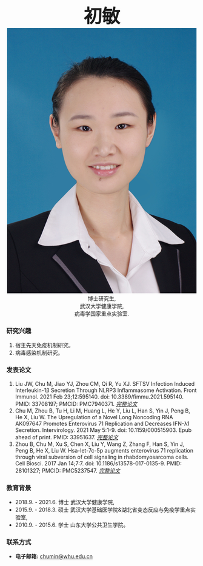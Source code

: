 <center><b><font size=50>初敏</font></b></center>

<div align=center><img src="./meme.png" width="  "></div>

<center>博士研究生,</center>
<center>武汉大学健康学院,</center>
<center>病毒学国家重点实验室.</center>

### 研究兴趣
1. 宿主先天免疫机制研究。
2. 病毒感染机制研究。 

### 发表论文
1. Liu JW, Chu M, Jiao YJ, Zhou CM, Qi R, Yu XJ. SFTSV Infection Induced Interleukin-1β Secretion Through NLRP3 Inflammasome Activation. Front Immunol. 2021 Feb 23;12:595140. doi: 10.3389/fimmu.2021.595140. PMID: 33708197; PMCID: PMC7940371. [*完整论文*](https://www.frontiersin.org/articles/10.3389/fimmu.2021.595140/full)
2. Chu M, Zhou B, Tu H, Li M, Huang L, He Y, Liu L, Han S, Yin J, Peng B, He X, Liu W. The Upregulation of a Novel Long Noncoding RNA AK097647 Promotes Enterovirus 71 Replication and Decreases IFN-λ1 Secretion. Intervirology. 2021 May 5:1-9. doi: 10.1159/000515903. Epub ahead of print. PMID: 33951637. [*完整论文*](https://www.karger.com/Article/FullText/515903)   
3. Zhou B, Chu M, Xu S, Chen X, Liu Y, Wang Z, Zhang F, Han S, Yin J, Peng B, He X, Liu W. Hsa-let-7c-5p augments enterovirus 71 replication through viral subversion of cell signaling in rhabdomyosarcoma cells. Cell Biosci. 2017 Jan 14;7:7. doi: 10.1186/s13578-017-0135-9. PMID: 28101327; PMCID: PMC5237547. [*完整论文*](https://cellandbioscience.biomedcentral.com/articles/10.1186/s13578-017-0135-9) 

### 教育背景
- 2018.9. - 2021.6. 博士 武汉大学健康学院,
- 2015.9. - 2018.3. 硕士 武汉大学基础医学院&湖北省变态反应与免疫学重点实验室,
- 2010.9. - 2015.6. 学士 山东大学公共卫生学院。

### 联系方式
- <b>电子邮箱:</b> chumin@whu.edu.cn

